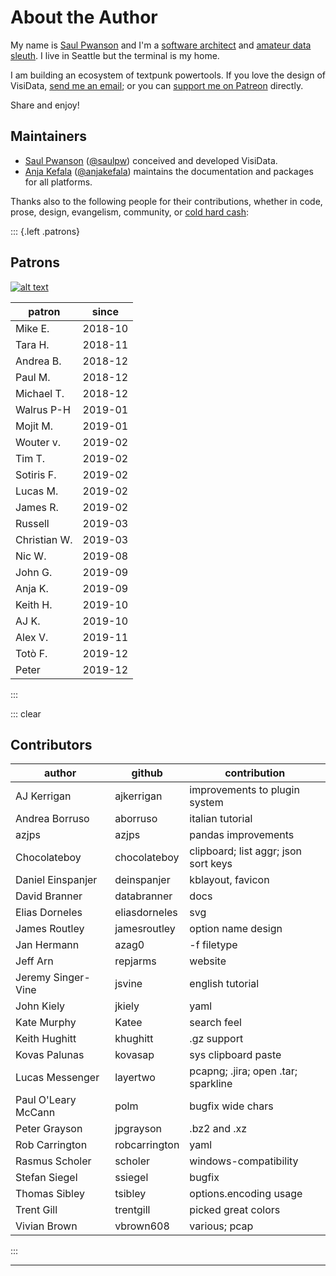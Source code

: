 # About the Author

My name is [Saul Pwanson](https://www.saul.pw) and I'm a [software architect](https://cionic.com/) and [amateur data sleuth](https://www.youtube.com/watch?v=9aHfK8EUIzg). I live in Seattle but the terminal is my home.

I am building an ecosystem of textpunk powertools. If you love the design of VisiData, [send me an email](mailto:vd@saul.pw); or you can [support me on Patreon](https://www.patreon.com/saulpw) directly.

Share and enjoy!

## Maintainers

- [Saul Pwanson](https://www.saul.pw) ([@saulpw](https://github.com/saulpw)) conceived and developed VisiData.
- [Anja Kefala](https://anja.kefala.info) ([@anjakefala](https://github.com/anjakefala)) maintains the documentation and packages for all platforms.

Thanks also to the following people for their contributions, whether in code, prose, design, evangelism, community, or [cold hard cash](https://www.patreon.com/saulpw):

::: {.left .patrons}

## Patrons

[![alt text][image]][hyperlink]

[hyperlink]: https://www.octoberswimmer.com/
[image]: /sponsors/october-swimmer.png

|patron              |since               |
|--------------------|--------------------|
|Mike E\.            |2018\-10            |
|Tara H\.            |2018\-11            |
|Andrea B\.          |2018\-12            |
|Paul M\.            |2018\-12            |
|Michael T\.         |2018\-12            |
|Walrus P\-H         |2019\-01            |
|Mojit M\.           |2019\-01            |
|Wouter v\.          |2019\-02            |
|Tim T\.             |2019\-02            |
|Sotiris F\.         |2019\-02            |
|Lucas M\.           |2019\-02            |
|James R\.           |2019\-02            |
|Russell             |2019\-03            |
|Christian W\.       |2019\-03            |
|Nic W\.             |2019\-08            |
|John G\.            |2019\-09            |
|Anja K\.            |2019\-09            |
|Keith H\.           |2019\-10            |
|AJ K\.              |2019\-10            |
|Alex V\.            |2019\-11            |
|Totò F\.            |2019\-12            |
|Peter               |2019\-12            |


:::

::: clear

## Contributors

|author              |github              |contribution        |
|--------------------|--------------------|--------------------|
|AJ Kerrigan         |ajkerrigan          |improvements to plugin system|
|Andrea Borruso      |aborruso            |italian tutorial    |
|azjps               |azjps               |pandas improvements |
|Chocolateboy        |chocolateboy        |clipboard; list aggr; json sort keys|
|Daniel Einspanjer   |deinspanjer         |kblayout, favicon   |
|David Branner       |databranner         |docs                |
|Elias Dorneles      |eliasdorneles       |svg                 |
|James Routley       |jamesroutley        |option name design  |
|Jan Hermann         |azag0               |\-f filetype        |
|Jeff Arn            |repjarms            |website             |
|Jeremy Singer\-Vine |jsvine              |english tutorial    |
|John Kiely          |jkiely              |yaml                |
|Kate Murphy         |Katee               |search feel         |
|Keith Hughitt       |khughitt            |\.gz support        |
|Kovas Palunas       |kovasap             |sys clipboard paste |
|Lucas Messenger     |layertwo            |pcapng; \.jira; open \.tar; sparkline|
|Paul O'Leary McCann |polm                |bugfix wide chars   |
|Peter Grayson       |jpgrayson           |\.bz2 and \.xz      |
|Rob Carrington      |robcarrington       |yaml                |
|Rasmus Scholer      |scholer             |windows\-compatibility|
|Stefan Siegel       |ssiegel             |bugfix              |
|Thomas Sibley       |tsibley             |options\.encoding usage|
|Trent Gill          |trentgill           |picked great colors |
|Vivian Brown        |vbrown608           |various; pcap       |

:::

---
